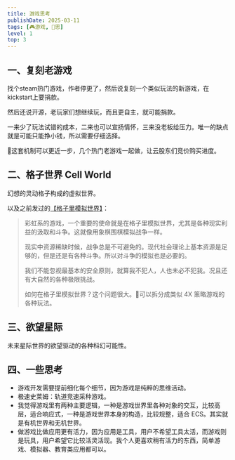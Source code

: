 ```yaml
---
title: 游戏思考
publishDate: 2025-03-11
tags: [🎮游戏, 🤔思]
level: 1
top: 3
---
```


## 一、复刻老游戏

找个steam热门游戏，作者停更了，然后说复刻一个类似玩法的新游戏，在kickstart上要捐款。

然后还说开源，老玩家们想继续玩，而且更自主，就可能捐款。

一来少了玩法试错的成本，二来也可以宣扬情怀，三来没老板给压力。唯一的缺点就是可能只能挣小钱，所以需要仔细选择。

🤔这套机制可以更近一步，几个热门老游戏一起做，让云股东们竞价购买进度。

## 二、格子世界 Cell World

幻想的灵动格子构成的虚拟世界。

以及之前发过的[【格子里模拟世界】](/posts/20240720-simulate-world-in-grid)：

> 彩虹系的游戏，一个重要的使命就是在格子里模拟世界，尤其是各种现实利益的汲取和斗争。这就像用象棋围棋模拟战争一样。
>
> 现实中资源稀缺时候，战争总是不可避免的。现代社会理论上基本资源是足够的，但是还是有各种斗争。所以对斗争的模拟也是必要的。
>
> 我们不能忽视最基本的安全原则，就算我不犯人，人也未必不犯我。况且还有大自然的各种极限挑战。
>
> 如何在格子里模拟世界？这个问题很大。🤔可以拆分成类似 4X 策略游戏的各种玩法。

## 三、欲望星际

未来星际世界的欲望驱动的各种科幻可能性。

## 四、一些思考

- 游戏开发需要提前细化每个细节，因为游戏是纯粹的思维活动。
- 极速史莱姆：轨道竞速采种游戏。
- 我觉得游戏里有两种主要逻辑，一种是游戏世界里各种对象的交互，比较高层，适合响应式，一种是游戏世界本身的构造，比较规整，适合 ECS。其实就是有机世界和无机世界。
- 做游戏比做应用更有活力，因为应用是工具，用户不希望工具太活，而游戏则是玩具，用户希望它比较活灵活现。我个人更喜欢稍有活力的东西，简单游戏、模拟器、教育类应用都可以。
